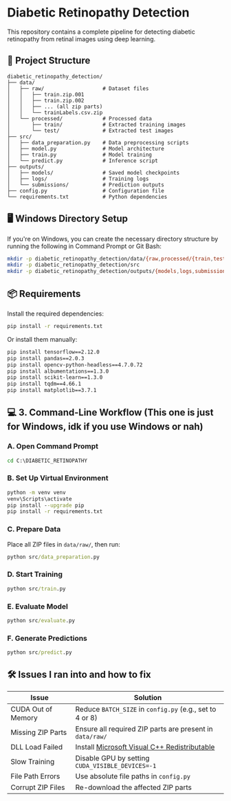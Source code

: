 # Diabetic Retinopathy Detection

This repository contains a complete pipeline for detecting diabetic retinopathy from retinal images using deep learning.

## 📁 Project Structure

```
diabetic_retinopathy_detection/
├── data/
│   ├── raw/                   # Dataset files
│   │   ├── train.zip.001
│   │   ├── train.zip.002
│   │   ├── ... (all zip parts)
│   │   └── trainLabels.csv.zip
│   └── processed/             # Processed data
│       ├── train/             # Extracted training images
│       └── test/              # Extracted test images
├── src/
│   ├── data_preparation.py    # Data preprocessing scripts
│   ├── model.py               # Model architecture
│   ├── train.py               # Model training
│   └── predict.py             # Inference script
├── outputs/
│   ├── models/                # Saved model checkpoints
│   ├── logs/                  # Training logs
│   └── submissions/           # Prediction outputs
├── config.py                  # Configuration file
└── requirements.txt           # Python dependencies
```

## 🖥️ Windows Directory Setup

If you're on Windows, you can create the necessary directory structure by running the following in Command Prompt or Git Bash:

```bash
mkdir -p diabetic_retinopathy_detection/data/{raw,processed/{train,test}}
mkdir -p diabetic_retinopathy_detection/src
mkdir -p diabetic_retinopathy_detection/outputs/{models,logs,submissions}
```

## 📦 Requirements

Install the required dependencies:

```bash
pip install -r requirements.txt
```

Or install them manually:

```bash
pip install tensorflow==2.12.0
pip install pandas==2.0.3
pip install opencv-python-headless==4.7.0.72
pip install albumentations==1.3.0
pip install scikit-learn==1.3.0
pip install tqdm==4.66.1
pip install matplotlib==3.7.1
```

## 💻 3. Command-Line Workflow (This one is just for Windows, idk if you use Windows or nah)

### A. Open Command Prompt

```cmd
cd C:\DIABETIC_RETINOPATHY
```

### B. Set Up Virtual Environment

```cmd
python -m venv venv
venv\Scripts\activate
pip install --upgrade pip
pip install -r requirements.txt
```

### C. Prepare Data

Place all ZIP files in `data/raw/`, then run:

```cmd
python src/data_preparation.py
```

### D. Start Training

```cmd
python src/train.py
```

### E. Evaluate Model

```cmd
python src/evaluate.py
```

### F. Generate Predictions

```cmd
python src/predict.py
```

## 🛠️  Issues I ran into and how to fix

| **Issue**              | **Solution**                                                                 |
|------------------------|------------------------------------------------------------------------------|
| CUDA Out of Memory     | Reduce `BATCH_SIZE` in `config.py` (e.g., set to 4 or 8)                      |
| Missing ZIP Parts      | Ensure all required ZIP parts are present in `data/raw/`                     |
| DLL Load Failed        | Install [Microsoft Visual C++ Redistributable](https://aka.ms/vs/17/release/vc_redist.x64.exe) |
| Slow Training          | Disable GPU by setting `CUDA_VISIBLE_DEVICES=-1`                             |
| File Path Errors       | Use absolute file paths in `config.py`                                       |
| Corrupt ZIP Files      | Re-download the affected ZIP parts                                            |
